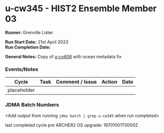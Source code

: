 # u-cw345 - HIST2 Ensemble Member 03

**Runner:**  Grenville Lister

**Run Start Date:** 21st April 2023  
**Run Completion Date:**

**General Notes:** Copy of [u-cv608](u-cv608) with ocean metadata fix

### Events/Notes

| Cycle | Task | Comment / Issue | Action | Date |
| ---   | ---  | ---             | ---    | ---  |
| placeholder |      |       |       |      |

### JDMA Batch Numbers

<Add output from running `jdma batch | grep u-cw345` when run completed>

last completed cycle pre ARCHER2 OS upgrade: 19701001T0000Z
